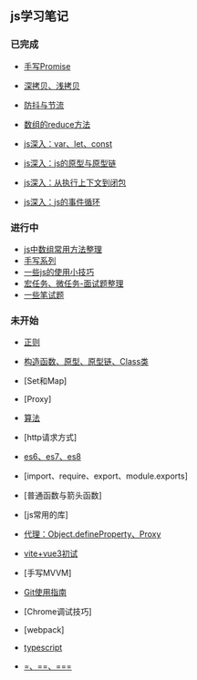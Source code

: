 
## js学习笔记

### 已完成

- [手写Promise](./promise)
- [深拷贝、浅拷贝](./js-copy)
- [防抖与节流](./debounce-throttle)
- [数组的reduce方法](./array-reduce)

- [js深入：var、let、const](./js-variable)
- [js深入：js的原型与原型链](./prototype)
- [js深入：从执行上下文到闭包](./closure)
- [js深入：js的事件循环](./async-js)



### 进行中

- [js中数组常用方法整理](./array-methods)
- [手写系列](./handle-codes)
- [一些js的使用小技巧](./js-skills)
- [宏任务、微任务-面试题整理](./async-interview)
- [一些笔试题](./js-interview)



### 未开始

- [正则](./regexp)
- [构造函数、原型、原型链、Class类](./prototype)

- [Set和Map]
- [Proxy]
- [算法](./arithmetic)
- [http请求方式]
- [es6、es7、es8](./es6)
- [import、require、export、module.exports]
- [普通函数与箭头函数]
- [js常用的库]
- [代理：Object.defineProperty、Proxy](./proxy)
- [vite+vue3初试](./vite)

- [手写MVVM]
- [Git使用指南](./git)
- [Chrome调试技巧]
- [webpack]
- [typescript](./ts)
- [=、==、===](js-value)



